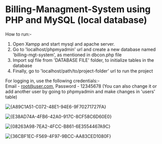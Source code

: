 # Billing-Managment-System using PHP and MySQL (local database)

How to run:-  
1) Open Xampp and start mysql and apache server.  
2) Go to 'localhost/phpmyadmin' url and create a new database named 'billing-mgt-system', as mentioned in dbcon.php file   
3) Import sql file from 'DATABASE FILE' folder, to initialize tables in the database    
4) Finally, go to 'localhost/path/to/project-folder' url to run the project   
     
           
For logging in, use the following credentials:-    
Email - root@user.com, Password - 12345678 (You can also change it or add another user by going to phpmyadmin and make changes in 'users' table)    


   
![{A89C1A51-C072-48E1-94E6-9F70271727FA}](https://github.com/user-attachments/assets/cba7e2ad-46a3-4a8d-8510-04981fbc6e52)

![{E38AD74A-4FB6-42A0-917C-8CF58C6D60E0}](https://github.com/user-attachments/assets/20c6a229-7d3a-40b1-b80b-ca0c7b2021fd)

![{08263A98-7EA2-4FCC-B861-6E3554467A9C}](https://github.com/user-attachments/assets/3587867f-b6bd-40f3-85f3-dfeafe1c0e5f)

![{36CBF1EC-F569-4F97-9BCC-AA83CED1080F}](https://github.com/user-attachments/assets/bc9b83a6-468b-46c3-887b-098af4417f5b)
